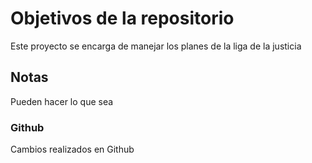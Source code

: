 # Objetivos de la repositorio

Este proyecto se encarga de manejar los planes de la liga de la justicia


## Notas
Pueden hacer lo que sea

### Github
Cambios realizados en Github
